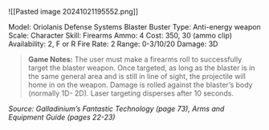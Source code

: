 ![[Pasted image 20241021195552.png]]

Model: Oriolanis Defense Systems Blaster Buster
Type: Anti-energy weapon
Scale: Character
Skill: Firearms
Ammo: 4
Cost: 350, 30 (ammo clip)
Availability: 2, F or R
Fire Rate: 2
Range: 0-3/10/20
Damage: 3D

> **Game Notes:** 
> The user must make a firearms roll to successfully target the blaster weapon. Once targeted, as long as the blaster is in the same general area and is still in line of sight, the projectile will home in on the weapon. Damage is rolled against the blaster’s body (normally 1D- 2D). Laser targeting disperses after 10 seconds.

*Source: Galladinium’s Fantastic Technology (page 73), Arms and Equipment Guide (pages 22-23)*